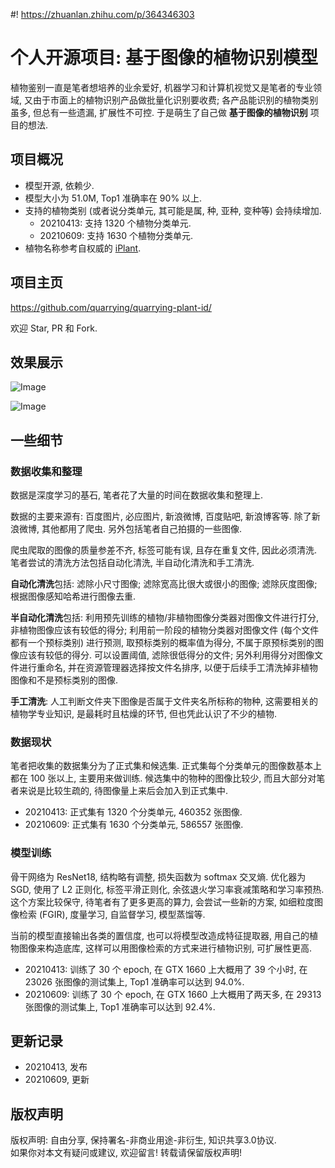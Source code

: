 #! https://zhuanlan.zhihu.com/p/364346303
# 个人开源项目: 基于图像的植物识别模型

植物鉴别一直是笔者想培养的业余爱好, 机器学习和计算机视觉又是笔者的专业领域, 又由于市面上的植物识别产品做批量化识别要收费; 各产品能识别的植物类别虽多, 但总有一些遗漏, 扩展性不可控. 于是萌生了自己做 **基于图像的植物识别** 项目的想法. 

## 项目概况
- 模型开源, 依赖少.
- 模型大小为 51.0M, Top1 准确率在 90% 以上.
- 支持的植物类别 (或者说分类单元, 其可能是属, 种, 亚种, 变种等) 会持续增加.
    - 20210413: 支持 1320 个植物分类单元.
    - 20210609: 支持 1630 个植物分类单元.
- 植物名称参考自权威的 [iPlant](http://www.iplant.cn/).

## 项目主页
<https://github.com/quarrying/quarrying-plant-id/>

欢迎 Star, PR 和 Fork.

## 效果展示

![Image](https://pic4.zhimg.com/80/v2-95e0c9fbea61bf0c78650a7128bc45a0.png)

![Image](https://pic4.zhimg.com/80/v2-679b2844c5b554ecf10be9713a1ef752.png)
## 一些细节

### 数据收集和整理

数据是深度学习的基石, 笔者花了大量的时间在数据收集和整理上.

数据的主要来源有: 百度图片, 必应图片, 新浪微博, 百度贴吧, 新浪博客等. 除了新浪微博, 其他都用了爬虫. 另外包括笔者自己拍摄的一些图像.

爬虫爬取的图像的质量参差不齐, 标签可能有误, 且存在重复文件, 因此必须清洗. 笔者尝试的清洗方法包括自动化清洗, 半自动化清洗和手工清洗.

**自动化清洗**包括: 滤除小尺寸图像; 滤除宽高比很大或很小的图像; 滤除灰度图像; 根据图像感知哈希进行图像去重.

**半自动化清洗**包括: 利用预先训练的植物/非植物图像分类器对图像文件进行打分, 非植物图像应该有较低的得分; 利用前一阶段的植物分类器对图像文件 (每个文件都有一个预标类别) 进行预测, 取预标类别的概率值为得分, 不属于原预标类别的图像应该有较低的得分. 可以设置阈值, 滤除很低得分的文件; 另外利用得分对图像文件进行重命名, 并在资源管理器选择按文件名排序, 以便于后续手工清洗掉非植物图像和不是预标类别的图像.

**手工清洗**: 人工判断文件夹下图像是否属于文件夹名所标称的物种, 这需要相关的植物学专业知识, 是最耗时且枯燥的环节, 但也凭此认识了不少的植物.


### 数据现状

笔者把收集的数据集分为了正式集和候选集. 正式集每个分类单元的图像数基本上都在 100 张以上, 主要用来做训练. 候选集中的物种的图像比较少, 而且大部分对笔者来说是比较生疏的, 待图像量上来后会加入到正式集中. 

- 20210413: 正式集有 1320 个分类单元, 460352 张图像.
- 20210609: 正式集有 1630 个分类单元, 586557 张图像.


### 模型训练
骨干网络为 ResNet18, 结构略有调整, 损失函数为 softmax 交叉熵. 优化器为 SGD, 使用了 L2 正则化, 标签平滑正则化, 余弦退火学习率衰减策略和学习率预热. 这个方案比较保守, 待笔者有了更多更高的算力, 会尝试一些新的方案, 如细粒度图像检索 (FGIR), 度量学习, 自监督学习, 模型蒸馏等. 

当前的模型直接输出各类的置信度, 也可以将模型改造成特征提取器, 用自己的植物图像来构造底库, 这样可以用图像检索的方式来进行植物识别, 可扩展性更高.

- 20210413: 训练了 30 个 epoch, 在 GTX 1660 上大概用了 39 个小时, 在 23026 张图像的测试集上, Top1 准确率可以达到 94.0%.
- 20210609: 训练了 30 个 epoch, 在 GTX 1660 上大概用了两天多, 在 29313 张图像的测试集上, Top1 准确率可以达到 92.4%.


## **更新记录**
- 20210413, 发布
- 20210609, 更新

## **版权声明**
版权声明: 自由分享, 保持署名-非商业用途-非衍生, 知识共享3.0协议.  
如果你对本文有疑问或建议, 欢迎留言! 转载请保留版权声明!

